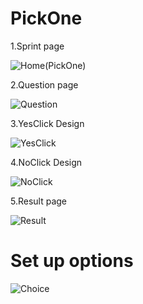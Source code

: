 # PickOne

1.Sprint page

![Home(PickOne)](https://github.com/user-attachments/assets/320825ab-7f21-4e7b-b2a4-238b49a07eb8)



2.Question page

![Question](https://github.com/user-attachments/assets/1974464c-ba58-4af1-b655-ff52d9026c71)



3.YesClick Design

![YesClick](https://github.com/user-attachments/assets/34ec4d3e-29ad-45a2-bc9b-831e8f425980)



4.NoClick Design

![NoClick](https://github.com/user-attachments/assets/9d475f6a-777a-4383-a796-10be04cd83d5)



5.Result page

![Result](https://github.com/user-attachments/assets/8acff588-905d-4835-9305-bc75549a28dd)


# Set up options

![Choice](https://github.com/user-attachments/assets/a4c5d325-51c2-4160-90bd-b1592045dd15)

